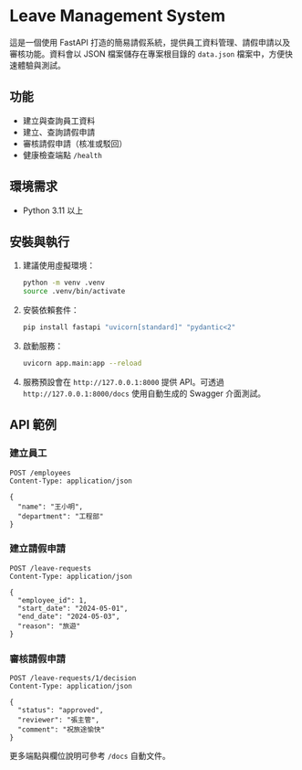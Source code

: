 # Leave Management System

這是一個使用 FastAPI 打造的簡易請假系統，提供員工資料管理、請假申請以及審核功能。資料會以 JSON 檔案儲存在專案根目錄的 `data.json` 檔案中，方便快速體驗與測試。

## 功能

- 建立與查詢員工資料
- 建立、查詢請假申請
- 審核請假申請（核准或駁回）
- 健康檢查端點 `/health`

## 環境需求

- Python 3.11 以上

## 安裝與執行

1. 建議使用虛擬環境：

   ```bash
   python -m venv .venv
   source .venv/bin/activate
   ```

2. 安裝依賴套件：

   ```bash
   pip install fastapi "uvicorn[standard]" "pydantic<2"
   ```

3. 啟動服務：

   ```bash
   uvicorn app.main:app --reload
   ```

4. 服務預設會在 `http://127.0.0.1:8000` 提供 API。可透過 `http://127.0.0.1:8000/docs` 使用自動生成的 Swagger 介面測試。

## API 範例

### 建立員工

```http
POST /employees
Content-Type: application/json

{
  "name": "王小明",
  "department": "工程部"
}
```

### 建立請假申請

```http
POST /leave-requests
Content-Type: application/json

{
  "employee_id": 1,
  "start_date": "2024-05-01",
  "end_date": "2024-05-03",
  "reason": "旅遊"
}
```

### 審核請假申請

```http
POST /leave-requests/1/decision
Content-Type: application/json

{
  "status": "approved",
  "reviewer": "張主管",
  "comment": "祝旅途愉快"
}
```

更多端點與欄位說明可參考 `/docs` 自動文件。

